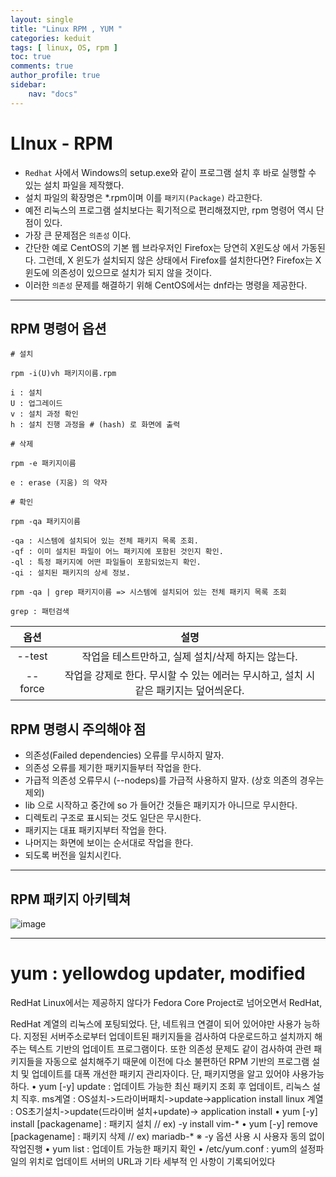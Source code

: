 ```yaml
---
layout: single
title: "Linux RPM , YUM "
categories: keduit
tags: [ linux, OS, rpm ]
toc: true 
comments: true
author_profile: true
sidebar:
    nav: "docs"
---
```


# LInux - RPM
* `Redhat` 사에서 Windows의 setup.exe와 같이 프로그램 설치 후 바로 실행할 수 있는 설치 파일을 제작했다.
* 설치 파일의 확장명은 *.rpm이며 이를 `패키지(Package)` 라고한다.
* 예전 리눅스의 프로그램 설치보다는 획기적으로 편리해졌지만, rpm 명령어 역시 단점이 있다.
* 가장 큰 문제점은 `의존성` 이다.
* 간단한 예로 CentOS의 기본 웹 브라우저인 Firefox는 당연히 X윈도상 에서 가동된다. 그런데, X 윈도가 설치되지 않은 상태에서 Firefox를 설치한다면? Firefox는 X 윈도에 의존성이 있으므로 설치가 되지 않을 것이다.
* 이러한 `의존성` 문제를 해결하기 위해 CentOS에서는 dnf라는 명령을 제공한다.

---

## RPM 명령어 옵션

```
# 설치

rpm -i(U)vh 패키지이름.rpm

i : 설치
U : 업그레이드
v : 설치 과정 확인
h : 설치 진행 과정을 # (hash) 로 화면에 출력
```

```
# 삭제

rpm -e 패키지이름

e : erase (지움) 의 약자
```

```
# 확인

rpm -qa 패키지이름

-qa : 시스템에 설치되어 있는 전체 패키지 목록 조회.
-qf : 이미 설치된 파일이 어느 패키지에 포함된 것인지 확인.
-ql : 특정 패키지에 어떤 파일들이 포함되었는지 확인.
-qi : 설치된 패키지의 상세 정보.

rpm -qa | grep 패키지이름 => 시스템에 설치되어 있는 전체 패키지 목록 조회

grep : 패턴검색
```

|옵션|설명|
|:---:|:---:|
|--test|작업을 테스트만하고, 실제 설치/삭제 하지는 않는다. 
|--force|작업을 강제로 한다. 무시할 수 있는 에러는 무시하고, 설치 시 같은 패키지는 덮어씌운다.


## RPM 명령시 주의해야 점

* 의존성(Failed dependencies) 오류를 무시하지 말자.
* 의존성 오류를 제기한 패키지들부터 작업을 한다.
* 가급적 의존성 오류무시 (--nodeps)를 가급적 사용하지 말자. (상호 의존의 경우는 제외)
* lib 으로 시작하고 중간에 so 가 들어간 것들은 패키지가 아니므로 무시한다.
* 디렉토리 구조로 표시되는 것도 일단은 무시한다.
* 패키지는 대표 패키지부터 작업을 한다.
* 나머지는 화면에 보이는 순서대로 작업을 한다.
* 되도록 버전을 일치시킨다.

---

## RPM 패키지 아키텍쳐

![image](https://user-images.githubusercontent.com/128279031/228501707-fece6dd1-b0d0-4a43-8977-1b2c9497257b.png)

---

# yum : yellowdog updater, modified
RedHat Linux에서는 제공하지 않다가 Fedora Core Project로 넘어오면서 RedHat, 

RedHat 계열의 리눅스에 포팅되었다. 단, 네트워크 연결이 되어 있어야만 사용가
능하다. 지정된 서버주소로부터 업데이트된 패키지들을 검사하여 다운로드하고 설치까지 해
주는 텍스트 기반의 업데이트 프로그램이다. 또한 의존성 문제도 같이 검사하여 
관련 패키지들을 자동으로 설치해주기 때문에 이전에 다소 불편하던 RPM 기반의 
프로그램 설치 및 업데이트를 대폭 개선한 패키지 관리자이다. 단, 패키지명을 알고 
있어야 사용가능하다.
• yum [-y] update : 업데이트 가능한 최신 패키지 조회 후 업데이트, 리눅스 설치 
직후. ms계열 : OS설치->드라이버패치->update->application install linux 계열 : OS초기설치->update(드라이버 설치+update)-> application install
• yum [-y] install [packagename] : 패키지 설치 // ex) -y install vim-*
• yum [-y] remove [packagename] : 패키지 삭제 // ex) mariadb-*
 ※ -y 옵션 사용 시 사용자 동의 없이 작업진행
• yum list : 업데이트 가능한 패키지 확인
• /etc/yum.conf : yum의 설정파일의 위치로 업데이트 서버의 URL과 기타 세부적
인 사항이 기록되어있다
